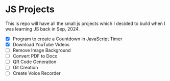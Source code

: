 # JS Projects

This is repo will have all the small js projects which I decided to build when I was learning JS back in Sep, 2024.

- [x] Program to create a Countdown in JavaScript Timer
- [x] Download YouTube Videos
- [ ] Remove Image Background
- [ ] Convert PDF to Docx
- [ ] QR Code Generation
- [ ] Git Creation
- [ ] Create Voice Recorder
